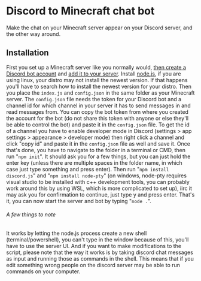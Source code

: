 # Discord to Minecraft chat bot

Make the chat on your Minecraft server appear on your Discord server, and the other way around.


## Installation

First you set up a Minecraft server like you normally would, [then create a Discord bot account](https://discord.com/developers) and [add it to your server](https://discordapi.com/permissions.html).
Install [node.js](https://nodejs.org/en/), if you are using linux, your distro may not install the newest version. 
If that happens you'll have to search how to install the newest version for your distro.
Then you place the `index.js` and `config.json` in the same folder as your Minecraft server.
The `config.json` file needs the token for your Discord bot and a channel id for which channel in your server it has to send messages in and read messages from. 
You can copy the bot token from where you created the account for the bot (do not share this token with anyone or else they'll be able to control the bot) and paste it in the `config.json` file. 
To get the id of a channel you have to enable developer mode in Discord (settings > app settings > appearance > developer mode) then right click a channel and click "copy id" and paste it in the `config.json` file as well and save it. 
Once that's done, you have to navigate to the folder in a terminal or CMD, then run "`npm init`". 
It should ask you for a few things, but you can just hold the enter key (unless there are multiple spaces in the folder name, in which case just type something and press enter).
Then run "`npm install discord.js`" and "`npm install node-pty`" (on windows, node-pty requires visual studio to be installed with c++ development tools, you can probably work around this by using WSL, which is more complicated to set up), iirc it may ask you for confirmation to continue, just type y and press enter.
That's it, you can now start the server and bot by typing "`node .`".


###### A few things to note

It works by letting the node.js process create a new shell (terminal/powershell), you can't type in the window because of this, you'll have to use the server UI.
And if you want to make modifications to the script, please note that the way it works is by taking discord chat messages as input and running those as commands in the shell.
This means that if you edit something wrong people on the discord server may be able to run commands on your computer.
